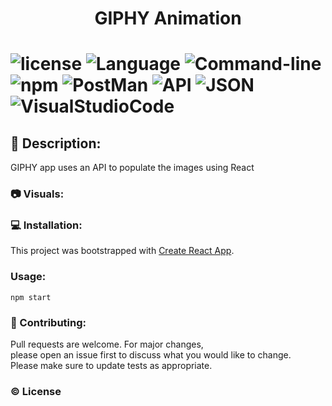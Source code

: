 <h1 align= "center">GIPHY Animation <h1>

![license](https://img.shields.io/badge/license-MIT-blue.svg)
![Language](https://img.shields.io/badge/Languages-HTML,CSS,React-violet.svg)
![Command-line](https://img.shields.io/badge/Command-line-blueviolet.svg)
![npm](https://img.shields.io/badge/npm-red.svg)
![PostMan](https://img.shields.io/badge/PostMan-install-grey.svg)
![API](https://img.shields.io/badge/API-yellow.svg)
![JSON](https://img.shields.io/badge/JSON-orange.svg)
![VisualStudioCode](https://img.shields.io/badge/VSC-darkblue.svg)

## :memo: Description:

GIPHY app uses an API to populate the images using React

### :camera: Visuals:

### :computer: Installation:

This project was bootstrapped with [Create React App](https://github.com/facebook/create-react-app).

### Usage:

`npm start`

### :wave: Contributing:

Pull requests are welcome. For major changes,<br>
please open an issue first to discuss what you would like to change.<br>
Please make sure to update tests as appropriate.

### :copyright: License
